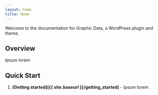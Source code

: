 ```yaml
---
layout: home
title: Home
---
```


Welcome to the documentation for Graphic Data, a WordPress plugin and theme.

## Overview

Ipsum lorem

## Quick Start

1. **[Getting started]({{ site.baseurl }}/getting_started)** - Ipsum lorem